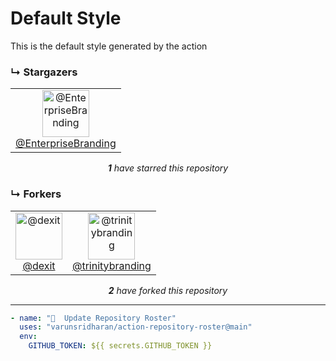 # Default Style
This is the default style generated by the action

### ↳ Stargazers

<!-- REPOSITORY_STARS:START -->
<table><tbody><tr><td align="center"><a href="https://github.com/EnterpriseBranding" rel="nofollow"><img src="https://avatars3.githubusercontent.com/u/6123260?v=4" alt="@EnterpriseBranding" style="max-width:100%;" width="75px;"><br/>@EnterpriseBranding</a> </td></tr></tbody></table><p align="center"><i><b>1</b> have starred this repository</i></p>
<!-- REPOSITORY_STARS:END -->

### ↳ Forkers

<!-- REPOSITORY_FORKS:START -->
<table><tbody><tr><td align="center"><a href="https://github.com/dexit" rel="nofollow"><img src="https://avatars.githubusercontent.com/u/6205151?v=4" alt="@dexit" style="max-width:100%;" width="75px;"><br/>@dexit</a> </td><td align="center"><a href="https://github.com/trinitybranding" rel="nofollow"><img src="https://avatars.githubusercontent.com/u/6123260?v=4" alt="@trinitybranding" style="max-width:100%;" width="75px;"><br/>@trinitybranding</a> </td></tr></tbody></table><p align="center"><i><b>2</b> have forked this repository</i></p>
<!-- REPOSITORY_FORKS:END -->

---

```yml
- name: "🐔  Update Repository Roster"
  uses: "varunsridharan/action-repository-roster@main"
  env:
    GITHUB_TOKEN: ${{ secrets.GITHUB_TOKEN }}
```

